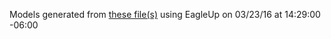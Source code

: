 Models generated from [these file(s)](https://raw.github.com/sparkfun/SAMD21_Mini_Breakout/ce1a136a2caf105106a8a0d41a3f33b8cf8b11e9/Hardware/sparkfun-samd21-mini-breakout.brd) using EagleUp on 03/23/16 at 14:29:00 -06:00

